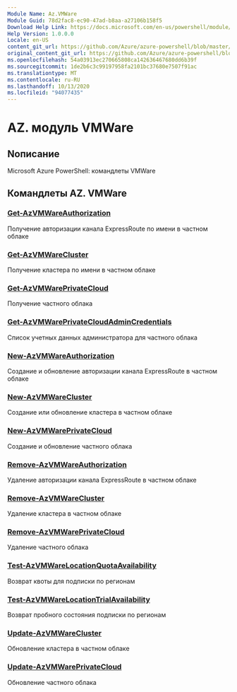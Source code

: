 ```yaml
---
Module Name: Az.VMWare
Module Guid: 78d2fac8-ec90-47ad-b8aa-a27106b158f5
Download Help Link: https://docs.microsoft.com/en-us/powershell/module/az.vmware
Help Version: 1.0.0.0
Locale: en-US
content_git_url: https://github.com/Azure/azure-powershell/blob/master/src/VMWare/help/Az.VMWare.md
original_content_git_url: https://github.com/Azure/azure-powershell/blob/master/src/VMWare/help/Az.VMWare.md
ms.openlocfilehash: 54a03913ec270665808ca142636467680dd6b39f
ms.sourcegitcommit: 1de2b6c3c99197958fa2101bc37680e7507f91ac
ms.translationtype: MT
ms.contentlocale: ru-RU
ms.lasthandoff: 10/13/2020
ms.locfileid: "94077435"
---
```

# AZ. модуль VMWare
## Nописание
Microsoft Azure PowerShell: командлеты VMWare

## Командлеты AZ. VMWare
### [Get-AzVMWareAuthorization](Get-AzVMWareAuthorization.md)
Получение авторизации канала ExpressRoute по имени в частном облаке

### [Get-AzVMWareCluster](Get-AzVMWareCluster.md)
Получение кластера по имени в частном облаке

### [Get-AzVMWarePrivateCloud](Get-AzVMWarePrivateCloud.md)
Получение частного облака

### [Get-AzVMWarePrivateCloudAdminCredentials](Get-AzVMWarePrivateCloudAdminCredentials.md)
Список учетных данных администратора для частного облака

### [New-AzVMWareAuthorization](New-AzVMWareAuthorization.md)
Создание и обновление авторизации канала ExpressRoute в частном облаке

### [New-AzVMWareCluster](New-AzVMWareCluster.md)
Создание или обновление кластера в частном облаке

### [New-AzVMWarePrivateCloud](New-AzVMWarePrivateCloud.md)
Создание и обновление частного облака

### [Remove-AzVMWareAuthorization](Remove-AzVMWareAuthorization.md)
Удаление авторизации канала ExpressRoute в частном облаке

### [Remove-AzVMWareCluster](Remove-AzVMWareCluster.md)
Удаление кластера в частном облаке

### [Remove-AzVMWarePrivateCloud](Remove-AzVMWarePrivateCloud.md)
Удаление частного облака

### [Test-AzVMWareLocationQuotaAvailability](Test-AzVMWareLocationQuotaAvailability.md)
Возврат квоты для подписки по регионам

### [Test-AzVMWareLocationTrialAvailability](Test-AzVMWareLocationTrialAvailability.md)
Возврат пробного состояния подписки по регионам

### [Update-AzVMWareCluster](Update-AzVMWareCluster.md)
Обновление кластера в частном облаке

### [Update-AzVMWarePrivateCloud](Update-AzVMWarePrivateCloud.md)
Обновление частного облака

